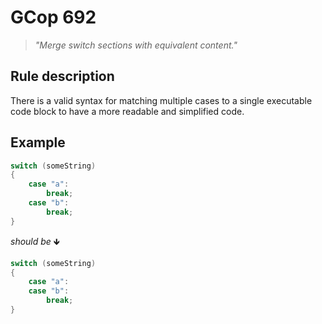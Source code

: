 ﻿# GCop 692

> *"Merge switch sections with equivalent content."*

## Rule description

There is a valid syntax for matching multiple cases to a single executable code block to have a more readable and simplified code.

## Example

```csharp
switch (someString)
{
    case "a":
        break;
    case "b":
        break;
}
```

*should be* 🡻

```csharp
switch (someString)
{
    case "a":
    case "b":
        break;
}
```
